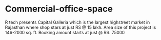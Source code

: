 # Commercial-office-space
R tech presents Capital Galleria which is the largest highstreet market in Rajasthan where shop stars at just RS @ 15 lakh. Area size of this project is 146-2000 sq. ft. Booking amount starts at just @ RS. 75000

